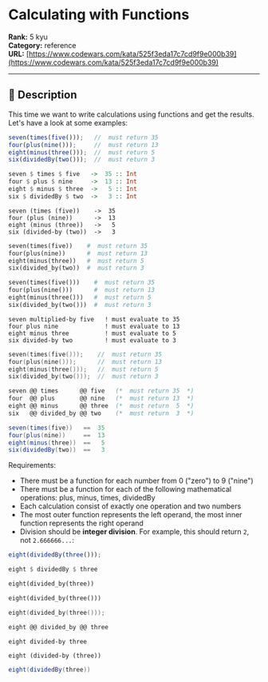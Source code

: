 # Calculating with Functions

**Rank:** 5 kyu  
**Category:** reference  
**URL:** [https://www.codewars.com/kata/525f3eda17c7cd9f9e000b39](https://www.codewars.com/kata/525f3eda17c7cd9f9e000b39)

---

## 📝 Description

This time we want to write calculations using functions and get the results. Let's have a look at some examples:

```javascript
seven(times(five()));   //  must return 35
four(plus(nine()));     //  must return 13
eight(minus(three()));  //  must return 5
six(dividedBy(two()));  //  must return 3
```
```haskell
seven $ times $ five   ->  35 :: Int
four $ plus $ nine     ->  13 :: Int
eight $ minus $ three  ->   5 :: Int
six $ dividedBy $ two  ->   3 :: Int
```
```lambdacalc
seven (times (five))    ->  35
four (plus (nine))      ->  13
eight (minus (three))   ->   5
six (divided-by (two))  ->   3
```
```ruby
seven(times(five))    #  must return 35
four(plus(nine))      #  must return 13
eight(minus(three))   #  must return 5
six(divided_by(two))  #  must return 3
```
```python
seven(times(five()))    #  must return 35
four(plus(nine()))      #  must return 13
eight(minus(three()))   #  must return 5
six(divided_by(two()))  #  must return 3
```
```factor
seven multiplied-by five   ! must evaluate to 35
four plus nine             ! must evaluate to 13
eight minus three          ! must evaluate to 5
six divided-by two         ! must evaluate to 3
```
```cpp
seven(times(five()));    //  must return 35
four(plus(nine()));      //  must return 13
eight(minus(three()));   //  must return 5
six(divided_by(two()));  //  must return 3
```
```ocaml
seven @@ times      @@ five   (*  must return 35  *)
four  @@ plus       @@ nine   (*  must return 13  *)
eight @@ minus      @@ three  (*  must return  5  *)
six   @@ divided_by @@ two    (*  must return  3  *)
```
```scala
seven(times(five))   ==  35
four(plus(nine))     ==  13
eight(minus(three))  ==   5
six(dividedBy(two))  ==   3
```

Requirements:



* There must be a function for each number from 0 ("zero") to 9 ("nine")
* There must be a function for each of the following mathematical operations: plus, minus, times, dividedBy
* Each calculation consist of exactly one operation and two numbers
* The most outer function represents the left operand, the most inner function represents the right operand
* Division should be **integer division**. For example, this should return `2`, not `2.666666...`:


```javascript
eight(dividedBy(three()));
```
```haskell
eight $ dividedBy $ three
```
```ruby
eight(divided_by(three))
```
```python
eight(divided_by(three()))
```
```cpp
eight(divided_by(three()));
```
```ocaml
eight @@ divided_by @@ three
```
```factor
eight divided-by three
```
```lambdacalc
eight (divided-by (three))
```
```scala
eight(dividedBy(three))
```
